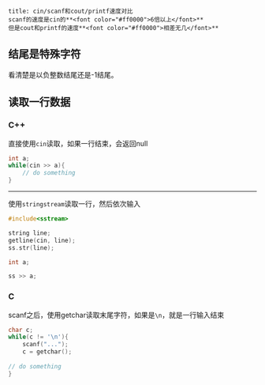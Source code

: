 ```ad-danger
title: cin/scanf和cout/printf速度对比
scanf的速度是cin的**<font color="#ff0000">6倍以上</font>**
但是cout和printf的速度**<font color="#ff0000">相差无几</font>**
```

## 结尾是特殊字符
看清楚是以负整数结尾还是-1结尾。

## 读取一行数据

### C++

直接使用`cin`读取，如果一行结束，会返回null

```cpp
int a;
while(cin >> a){
	// do something
}
```

---

使用`stringstream`读取一行，然后依次输入

```cpp
#include<sstream>

string line;
getline(cin, line);
ss.str(line);

int a;

ss >> a;
```


### C

scanf之后，使用getchar读取末尾字符，如果是`\n`，就是一行输入结束

```cpp
char c;
while(c != '\n'){
	scanf("...");
	c = getchar();
	
// do something
}
```


